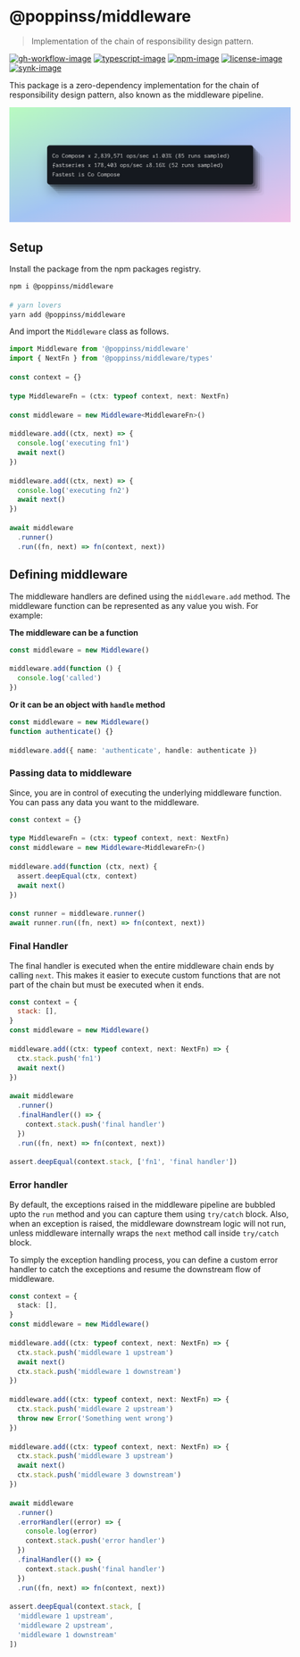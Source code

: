 # @poppinss/middleware
> Implementation of the chain of responsibility design pattern.

[![gh-workflow-image]][gh-workflow-url] [![typescript-image]][typescript-url] [![npm-image]][npm-url] [![license-image]][license-url] [![synk-image]][synk-url]

This package is a zero-dependency implementation for the chain of responsibility design pattern, also known as the middleware pipeline.

![](./middleware_benchmarks.png)

## Setup
Install the package from the npm packages registry.

```sh
npm i @poppinss/middleware

# yarn lovers
yarn add @poppinss/middleware
```

And import the `Middleware` class as follows.

```ts
import Middleware from '@poppinss/middleware'
import { NextFn } from '@poppinss/middleware/types'

const context = {}

type MiddlewareFn = (ctx: typeof context, next: NextFn)

const middleware = new Middleware<MiddlewareFn>()

middleware.add((ctx, next) => {
  console.log('executing fn1')
  await next()
})

middleware.add((ctx, next) => {
  console.log('executing fn2')
  await next()
})

await middleware
  .runner()
  .run((fn, next) => fn(context, next))
```

## Defining middleware

The middleware handlers are defined using the `middleware.add` method. The middleware function can be represented as any value you wish. For example:

**The middleware can be a function**
```ts
const middleware = new Middleware()

middleware.add(function () {
  console.log('called')
})
```

**Or it can be an object with `handle` method**
```ts
const middleware = new Middleware()
function authenticate() {}

middleware.add({ name: 'authenticate', handle: authenticate })
```

### Passing data to middleware
Since, you are in control of executing the underlying middleware function. You can pass any data you want to the middleware.

```ts
const context = {}

type MiddlewareFn = (ctx: typeof context, next: NextFn)
const middleware = new Middleware<MiddlewareFn>()

middleware.add(function (ctx, next) {
  assert.deepEqual(ctx, context)
  await next()
})

const runner = middleware.runner()
await runner.run((fn, next) => fn(context, next))
```


### Final Handler
The final handler is executed when the entire middleware chain ends by calling `next`. This makes it easier to execute custom functions that are not part of the chain but must be executed when it ends.

```js
const context = {
  stack: [],
}
const middleware = new Middleware()

middleware.add((ctx: typeof context, next: NextFn) => {
  ctx.stack.push('fn1')
  await next()
})

await middleware
  .runner()
  .finalHandler(() => {
    context.stack.push('final handler')
  })
  .run((fn, next) => fn(context, next))

assert.deepEqual(context.stack, ['fn1', 'final handler'])
```

### Error handler
By default, the exceptions raised in the middleware pipeline are bubbled upto the `run` method and you can capture them using `try/catch` block. Also, when an exception is raised, the middleware downstream logic will not run, unless middleware internally wraps the `next` method call inside `try/catch` block.

To simply the exception handling process, you can define a custom error handler to catch the exceptions and resume the downstream flow of middleware.

```ts
const context = {
  stack: [],
}
const middleware = new Middleware()

middleware.add((ctx: typeof context, next: NextFn) => {
  ctx.stack.push('middleware 1 upstream')
  await next()
  ctx.stack.push('middleware 1 downstream')
})

middleware.add((ctx: typeof context, next: NextFn) => {
  ctx.stack.push('middleware 2 upstream')
  throw new Error('Something went wrong')
})

middleware.add((ctx: typeof context, next: NextFn) => {
  ctx.stack.push('middleware 3 upstream')
  await next()
  ctx.stack.push('middleware 3 downstream')
})

await middleware
  .runner()
  .errorHandler((error) => {
    console.log(error)
    context.stack.push('error handler')
  })
  .finalHandler(() => {
    context.stack.push('final handler')
  })
  .run((fn, next) => fn(context, next))

assert.deepEqual(context.stack, [
  'middleware 1 upstream',
  'middleware 2 upstream',
  'middleware 1 downstream'
])
```

[gh-workflow-image]: https://img.shields.io/github/workflow/status/poppinss/middleware/test?style=for-the-badge
[gh-workflow-url]: https://github.com/poppinss/middleware/actions/workflows/test.yml "Github action"

[typescript-image]: https://img.shields.io/badge/Typescript-294E80.svg?style=for-the-badge&logo=typescript
[typescript-url]: "typescript"

[npm-image]: https://img.shields.io/npm/v/middleware.svg?style=for-the-badge&logo=npm
[npm-url]: https://npmjs.org/package/middleware 'npm'

[license-image]: https://img.shields.io/npm/l/middleware?color=blueviolet&style=for-the-badge
[license-url]: LICENSE.md 'license'

[synk-image]: https://img.shields.io/snyk/vulnerabilities/github/poppinss/middleware?label=Synk%20Vulnerabilities&style=for-the-badge
[synk-url]: https://snyk.io/test/github/poppinss/middleware?targetFile=package.json 'synk'
